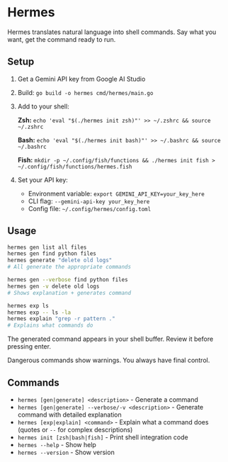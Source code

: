 # Hermes

Hermes translates natural language into shell commands. Say what you want, get the command ready to run.

## Setup

1. Get a Gemini API key from Google AI Studio
2. Build: `go build -o hermes cmd/hermes/main.go`
3. Add to your shell:
   
   **Zsh:** `echo 'eval "$(./hermes init zsh)"' >> ~/.zshrc && source ~/.zshrc`
   
   **Bash:** `echo 'eval "$(./hermes init bash)"' >> ~/.bashrc && source ~/.bashrc`
   
   **Fish:** `mkdir -p ~/.config/fish/functions && ./hermes init fish > ~/.config/fish/functions/hermes.fish`

4. Set your API key:
   - Environment variable: `export GEMINI_API_KEY=your_key_here`
   - CLI flag: `--gemini-api-key your_key_here`
   - Config file: `~/.config/hermes/config.toml`

## Usage

```bash
hermes gen list all files
hermes gen find python files
hermes generate "delete old logs"
# All generate the appropriate commands

hermes gen --verbose find python files
hermes gen -v delete old logs
# Shows explanation + generates command

hermes exp ls
hermes exp -- ls -la
hermes explain "grep -r pattern ."
# Explains what commands do
```

The generated command appears in your shell buffer. Review it before pressing enter.

Dangerous commands show warnings. You always have final control.

## Commands

- `hermes [gen|generate] <description>` - Generate a command
- `hermes [gen|generate] --verbose/-v <description>` - Generate command with detailed explanation
- `hermes [exp|explain] <command>` - Explain what a command does (quotes or `--` for complex descriptions)
- `hermes init [zsh|bash|fish]` - Print shell integration code
- `hermes --help` - Show help
- `hermes --version` - Show version
